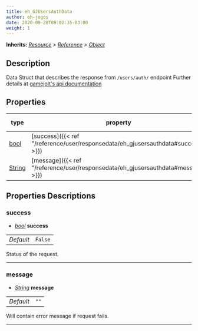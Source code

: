 ```yaml
---  
title: eh_GJUsersAuthData  
author: eh-jogos  
date: 2020-09-28T09:02:35-03:00  
weight: 1  
---  
```

**Inherits:** _[Resource](https://docs.godotengine.org/en/stable/classes/class_resource.html) > [Reference](https://docs.godotengine.org/en/stable/classes/class_reference.html) > [Object](https://docs.godotengine.org/en/stable/classes/class_object.html)_  
## Description  
 Data Struct that describes the response from `/users/auth/` endpoint
 Further details at [gamejolt\'s api documentation](https://gamejolt.com/game-api/doc/users/auth/)
  
## Properties 
  
| type | property | default value |  
| ---- | -------- | ------------- |  
| [bool](https://docs.godotengine.org/en/stable/classes/class_bool.html) | [success]({{< ref "/reference/user/responsedata/eh_gjusersauthdata#success" >}}) | `False` |  
| [String](https://docs.godotengine.org/en/stable/classes/class_string.html) | [message]({{< ref "/reference/user/responsedata/eh_gjusersauthdata#message" >}}) | `""` |  
  
## Properties Descriptions  
  
### success 
- _[bool](https://docs.godotengine.org/en/stable/classes/class_bool.html)_ **success**  
  
| | |  
| - |:-:|  
| _Default_ | ` False ` |  

 Status of the request.
  
---------
### message 
- _[String](https://docs.godotengine.org/en/stable/classes/class_string.html)_ **message**  
  
| | |  
| - |:-:|  
| _Default_ | ` "" ` |  

 Will contain error message if request fails.
  
---------
